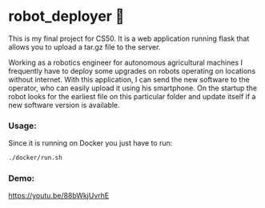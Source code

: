 # robot_deployer 🤖
This is my final project for CS50. It is a web application running flask that allows you to upload a tar.gz file to the server.

Working as a robotics engineer for autonomous agricultural machines I frequently have to deploy some upgrades on robots operating on locations without internet. 
With this application, I can send the new software to the operator, who can easily upload it using his smartphone. On the startup the robot looks for the earliest 
file on this particular folder and update itself if a new software version is available.

### Usage:
Since it is running on Docker you just have to run: 
``` bash
./docker/run.sh
```

### Demo:
https://youtu.be/88bWkjUvrhE

